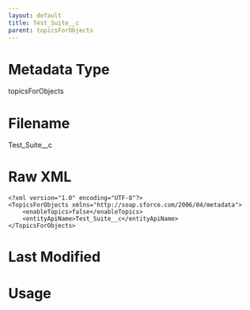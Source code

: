 ```yaml
---
layout: default
title: Test_Suite__c
parent: topicsForObjects
---
```

# Metadata Type
topicsForObjects


# Filename 
Test_Suite__c


# Raw XML
```
<?xml version="1.0" encoding="UTF-8"?>
<TopicsForObjects xmlns="http://soap.sforce.com/2006/04/metadata">
    <enableTopics>false</enableTopics>
    <entityApiName>Test_Suite__c</entityApiName>
</TopicsForObjects>
```


# Last Modified


# Usage
